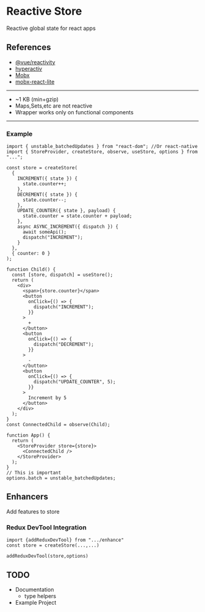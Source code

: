 # Reactive Store

Reactive global state for react apps

## References

- [@vue/reactivity](https://github.com/vuejs/vue-next/tree/master/packages/reactivity)
- [hyperactiv](https://github.com/elbywan/hyperactiv)
- [Mobx](https://github.com/mobxjs/mobx)
- [mobx-react-lite](https://github.com/mobxjs/mobx-react-lite)

---

- ~1 KB (min+gzip)
- Maps,Sets,etc are not reactive
- Wrapper works only on functional components

---

### Example

```tsx
import { unstable_batchedUpdates } from "react-dom"; //Or react-native
import { StoreProvider, createStore, observe, useStore, options } from "...";

const store = createStore(
  {
    INCREMENT({ state }) {
      state.counter++;
    },
    DECREMENT({ state }) {
      state.counter--;
    },
    UPDATE_COUNTER({ state }, payload) {
      state.counter = state.counter + payload;
    },
    async ASYNC_INCREMENT({ dispatch }) {
      await someApi();
      dispatch("INCREMENT");
    }
  },
  { counter: 0 }
);

function Child() {
  const [store, dispatch] = useStore();
  return (
    <div>
      <span>{store.counter}</span>
      <button
        onClick={() => {
          dispatch("INCREMENT");
        }}
      >
        +
      </button>
      <button
        onClick={() => {
          dispatch("DECREMENT");
        }}
      >
        -
      </button>
      <button
        onClick={() => {
          dispatch("UPDATE_COUNTER", 5);
        }}
      >
        Increment by 5
      </button>
    </div>
  );
}
const ConnectedChild = observe(Child);

function App() {
  return (
    <StoreProvider store={store}>
      <ConnectedChild />
    </StoreProvider>
  );
}
// This is important
options.batch = unstable_batchedUpdates;
```

## Enhancers

Add features to store

### Redux DevTool Integration

```tsx
import {addReduxDevTool} from ".../enhance"
const store = createStore(...,...)

addReduxDevTool(store,options)
```

## TODO

- Documentation
  - type helpers
- Example Project

